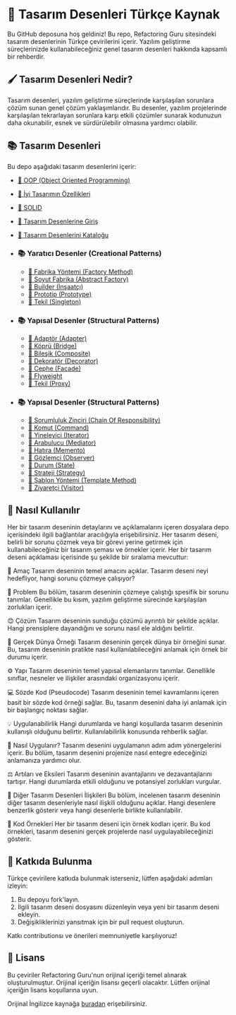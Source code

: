 ﻿
# 🧩 Tasarım Desenleri Türkçe Kaynak

Bu GitHub deposuna hoş geldiniz! Bu repo, Refactoring Guru sitesindeki tasarım desenlerinin Türkçe çevirilerini içerir. Yazılım geliştirme süreçlerinizde kullanabileceğiniz genel tasarım desenleri hakkında kapsamlı bir rehberdir.

## 🖌️ Tasarım Desenleri Nedir?

Tasarım desenleri, yazılım geliştirme süreçlerinde karşılaşılan sorunlara çözüm sunan genel çözüm yaklaşımlarıdır. Bu desenler, yazılım projelerinde karşılaşılan tekrarlayan sorunlara karşı etkili çözümler sunarak kodunuzun daha okunabilir, esnek ve sürdürülebilir olmasına yardımcı olabilir.

## 📚 Tasarım Desenleri

Bu depo aşağıdaki tasarım desenlerini içerir:

- [📖 OOP (Object Oriented Programming)](oop/README.md)
- [📖 İyi Tasarımın Özellikleri](characteristics_of_good_design.md)
- [📖 SOLID](solid.md)
- [📖 Tasarım Desenlerine Giriş](introduction-to-design-paterns.md)
- [📖 Tasarım Desenlerini Kataloğu](catalog-of-design-patterns.md)
  
- ### 📚 Yaratıcı Desenler (Creational Patterns)
  - [📖 Fabrika Yöntemi (Factory Method)](factory_method/README.md)
  - [📖 Soyut Fabrika (Abstract Factory)](abstract_factory/README.md)
  - [📖 Builder (İnşaatçı)](builder/README.md)
  - [📖 Prototip (Prototype)](prototype/README.md)
  - [📖 Tekil (Singleton)](singleton/README.md)

- ### 📚 Yapısal Desenler (Structural Patterns)
  - [📖 Adaptör (Adapter)](adapter/README.md)
  - [📖 Köprü (Bridge)](bridge/README.md)
  - [📖 Bileşik (Composite)](composite/README.md)
  - [📖 Dekoratör (Decorator)](decorator/README.md)
  - [📖 Cephe (Facade)](facade/README.md)
  - [📖 Flyweight ](flyweight/README.md)
  - [📖 Tekil (Proxy)](proxy/README.md)
 
- ### 📚 Yapısal Desenler (Structural Patterns)
  - [📖 Sorumluluk Zinciri (Chain Of Responsibility)](CoR/README.md)
  - [📖 Komut (Command)](command/README.md)
  - [📖 Yineleyici (Iterator)](iterator/README.md)
  - [📖 Arabulucu (Mediator)](mediator/README.md)
  - [📖 Hatıra (Memento)](memento/README.md)
  - [📖 Gözlemci (Observer)](observer/README.md)
  - [📖 Durum (State)](state/README.md)
  - [📖 Strateji (Strategy)](strategy/README.md)
  - [📖 Şablon Yöntemi (Template Method)](template_method/README.md)
  - [📖 Ziyaretçi (Visitor)](visitor/README.md)
  

## 🚀 Nasıl Kullanılır

Her bir tasarım deseninin detaylarını ve açıklamalarını içeren dosyalara depo içerisindeki ilgili bağlantılar aracılığıyla erişebilirsiniz. Her tasarım deseni, belirli bir sorunu çözmek veya bir görevi yerine getirmek için kullanabileceğiniz bir tasarım şeması ve örnekler içerir. Her bir tasarım deseni açıklaması içerisinde şu şekilde bir sıralama mevcuttur:

💬 Amaç
Tasarım deseninin temel amacını açıklar. Tasarım deseni neyi hedefliyor, hangi sorunu çözmeye çalışıyor?

🙁 Problem
Bu bölüm, tasarım deseninin çözmeye çalıştığı spesifik bir sorunu tanımlar. Genellikle bu kısım, yazılım geliştirme sürecinde karşılaşılan zorlukları içerir.

😊 Çözüm
Tasarım deseninin sunduğu çözümü ayrıntılı bir şekilde açıklar. Hangi prensiplere dayandığını ve sorunu nasıl ele aldığını belirtir.

🚙 Gerçek Dünya Örneği
Tasarım deseninin gerçek dünya bir örneğini sunar. Bu, tasarım deseninin pratikte nasıl kullanılabileceğini anlamak için örnek bir durumu içerir.

⚙️ Yapı
Tasarım deseninin temel yapısal elemanlarını tanımlar. Genellikle sınıflar, nesneler ve ilişkiler arasındaki organizasyonu içerir.

💻 Sözde Kod (Pseudocode)
Tasarım deseninin temel kavramlarını içeren basit bir sözde kod örneği sağlar. Bu, tasarım desenini daha iyi anlamak için bir başlangıç noktası sağlar.

💡 Uygulanabilirlik
Hangi durumlarda ve hangi koşullarda tasarım deseninin kullanışlı olduğunu belirtir. Kullanılabilirlik konusunda rehberlik sağlar.

📝 Nasıl Uygulanır?
Tasarım desenini uygulamanın adım adım yönergelerini içerir. Bu bölüm, tasarım desenini projenize nasıl entegre edeceğinizi anlamanıza yardımcı olur.

⚖️ Artıları ve Eksileri
Tasarım deseninin avantajlarını ve dezavantajlarını tartışır. Hangi durumlarda etkili olduğunu ve potansiyel zorlukları vurgular.

🔀 Diğer Tasarım Desenleri İlişkileri
Bu bölüm, incelenen tasarım deseninin diğer tasarım desenleriyle nasıl ilişkili olduğunu açıklar. Hangi desenlere benzerlik gösterir veya hangi desenlerle birlikte kullanılabilir.

👾 Kod Örnekleri
Her bir tasarım deseni için örnek kodları içerir. Bu kod örnekleri, tasarım desenini gerçek projelerde nasıl uygulayabileceğinizi gösterir.

## 🤝 Katkıda Bulunma

Türkçe çevirilere katkıda bulunmak isterseniz, lütfen aşağıdaki adımları izleyin:

1. Bu depoyu fork'layın.
2. İlgili tasarım deseni dosyasını düzenleyin veya yeni bir tasarım deseni ekleyin.
3. Değişikliklerinizi yansıtmak için bir pull request oluşturun.

Katkı contributionsı ve önerileri memnuniyetle karşılıyoruz!

## 📜 Lisans

Bu çeviriler Refactoring Guru'nun orijinal içeriği temel alınarak oluşturulmuştur. Orijinal içeriğin lisansı geçerli olacaktır. Lütfen orijinal içeriğin lisans koşullarına uyun.

Orijinal İngilizce kaynağa [buradan](https://refactoring.guru/design-patterns) erişebilirsiniz.



